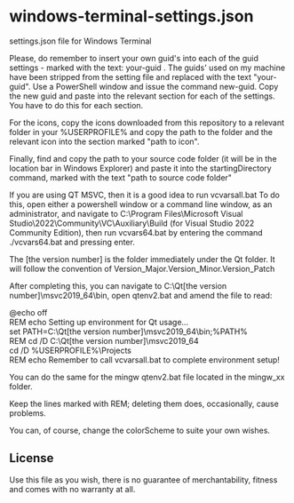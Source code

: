 # windows-terminal-settings.json
settings.json file for Windows Terminal

Please, do remember to insert your own guid's into each of the guid settings - marked with the text: your-guid .
The guids' used on my machine have been stripped from the setting file and replaced with the text "your-guid".
Use a PowerShell window and issue the command new-guid. 
Copy the new guid and paste into the relevant section for each of the settings. You have to do this for each section.

For the icons, copy the icons downloaded from this repository to a relevant folder in your %USERPROFILE% and copy the path to the folder and the relevant icon into the section marked "path to icon".

Finally, find and copy the path to your source code folder (it will be in the location bar in Windows Explorer) and paste it into the startingDirectory command, marked with the text "path to source code folder"

If you are using QT MSVC, then it is a good idea to run vcvarsall.bat
To do this, open either a powershell window or a command line window, as an administrator, and navigate to C:\Program Files\Microsoft Visual Studio\2022\Community\VC\Auxiliary\Build (for Visual Studio 2022 Community Edition), then run vcvars64.bat by entering the command ./vcvars64.bat and pressing enter. 

The [the version number] is the folder immediately under the Qt folder. It will follow the convention of Version_Major.Version_Minor.Version_Patch

After completing this, you can navigate to C:\Qt\[the version number]\msvc2019_64\bin, open qtenv2.bat and amend the file to read:

@echo off  
REM echo Setting up environment for Qt usage...  
set PATH=C:\Qt\[the version number]\msvc2019_64\bin;%PATH%  
REM cd /D C:\Qt\[the version number]\msvc2019_64  
cd /D %USERPROFILE%\Projects  
REM echo Remember to call vcvarsall.bat to complete environment setup!  

You can do the same for the mingw qtenv2.bat file located in the mingw_xx folder. 

Keep the lines marked with REM; deleting them does, occasionally, cause problems. 

You can, of course, change the colorScheme to suite your own wishes.

## License
Use this file as you wish, there is no guarantee of merchantability, fitness and comes with no warranty at all. 
